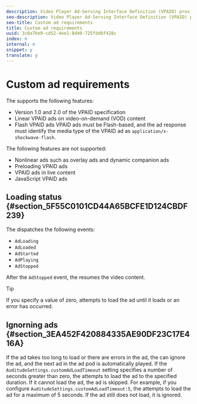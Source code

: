 ```yaml
---
description: Video Player Ad-Serving Interface Definition (VPAID) provides a common interface to play video ads. VPAID provides a rich media experience for users and allows publishers to better target ads, track ad impressions, and monetize video content.
seo-description: Video Player Ad-Serving Interface Definition (VPAID) provides a common interface to play video ads. VPAID provides a rich media experience for users and allows publishers to better target ads, track ad impressions, and monetize video content.
seo-title: Custom ad requirements
title: Custom ad requirements
uuid: 3c0a7be9-cd52-4ee1-8d40-725fdd0f428c
index: n
internal: n
snippet: y
translate: y
---
```


# Custom ad requirements


<a id="section_9A358902CBC24999BA34206EE2029616"></a>

The  <!-- PH element: phrases/primetime-sdk-name --> supports the following features:
* Version 1.0 and 2.0 of the VPAID specification
* Linear VPAID ads on video-on-demand (VOD) content
* Flash VPAID ads VPAID ads must be Flash-based, and the ad response must identify the media type of the VPAID ad as `application/x-shockwave-flash`. 


The following features are not supported: 
* Nonlinear ads such as overlay ads and dynamic companion ads
* Preloading VPAID ads
* VPAID ads in live content
* JavaScript VPAID ads


## Loading status {#section_5F55C0101CD44A65BCFE1D124CBDF239}

The  <!-- PH element: phrases/primetime-sdk-name --> dispatches the following events:
* `AdLoading`
* `AdLoaded`
* `AdStarted`
* `AdPlaying`
* `AdStopped`

After the `AdStopped` event, the  <!-- PH element: phrases/primetime-sdk-name --> resumes the video content.

>[!TIP]
>
>If you specify a value of zero, <!-- PH element: phrases/primetime-sdk-name --> attempts to load the ad until it loads or an error has occurred.


## Ignorning ads {#section_3EA452F420884335AE90DF23C17E416A}

If the ad takes too long to load or there are errors in the ad, the  <!-- PH element: phrases/primetime-sdk-name --> can ignore the ad, and the next ad in the ad pod is automatically played.
If the `AuditudeSettings.customAdLoadTimeout` setting specifies a number of seconds greater than zero, the  <!-- PH element: phrases/primetime-sdk-name --> attempts to load the ad to the specified duration. If it cannot load the ad, the ad is skipped. For example, if you configure `AuditudeSettings.customAdLoadTimeout:5`, the  <!-- PH element: phrases/primetime-sdk-name --> attempts to load the ad for a maximum of 5 seconds. If the ad still does not load, it is ignored.
